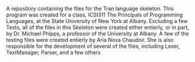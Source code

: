 A repository containing the files for the Tran language skeleton. This program was created for a class, ICSI311 The Principals of Programming Languages, at the State University of New York at Albany.
Excluding a few Tests, all of the files in this Skeleton were created either entierly, or in part, by Dr. Michael Phipps, a professor of the University at Albany.
A few of the testing files were created entierly by Aria Nova Chaudoir. She is also responsible for the development of several of the files, including Lexer, TextManager, Parser, and a few others
